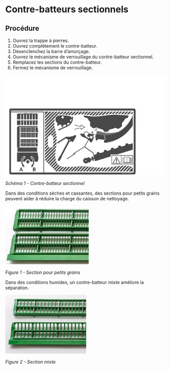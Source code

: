 # Contre-batteurs sectionnels

## Procédure

 1. Ouvrez la trappe à pierres.
 2. Ouvrez complètement le contre-batteur.
 3. Désenclenchez la barre d’amorçage.
 4. Ouvrez le mécanisme de verrouillage du contre-batteur sectionnel.
 5. Remplacez les sections du contre-batteur.
 6. Fermez le mécanisme de verrouillage.

![schéma d'un contre-batteur sectionnel](images/Image20.png)

*Schéma 1 - Contre-batteur sectionnel*

Dans des conditions sèches et cassantes, des sections pour petits grains peuvent aider à réduire la charge du caisson de nettoyage.

![section pour petits grains](images/Image18.jpg)

*Figure 1 - Section pour petits grains*

Dans des conditions humides, un contre-batteur mixte améliore la séparation.

![section mixte](images/Image19.jpg)

*Figure 2 - Section mixte*